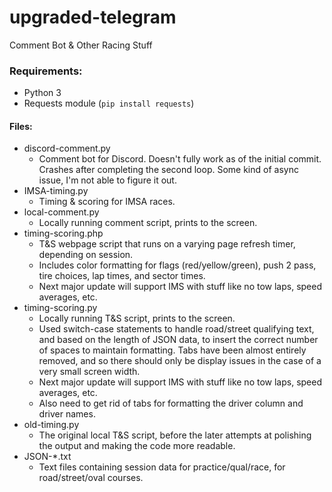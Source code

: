 # upgraded-telegram
Comment Bot &amp; Other Racing Stuff

### Requirements:
* Python 3
* Requests module (`pip install requests`)

#### Files:
* discord-comment.py
  - Comment bot for Discord. Doesn't fully work as of the initial commit. Crashes after completing the second loop. Some kind of async issue, I'm not able to figure it out.
* IMSA-timing.py
  - Timing & scoring for IMSA races.
* local-comment.py
  - Locally running comment script, prints to the screen.
* timing-scoring.php
  - T&S webpage script that runs on a varying page refresh timer, depending on session.
  - Includes color formatting for flags (red/yellow/green), push 2 pass, tire choices, lap times, and sector times.
  - Next major update will support IMS with stuff like no tow laps, speed averages, etc.
* timing-scoring.py
  - Locally running T&S script, prints to the screen.
  - Used switch-case statements to handle road/street qualifying text, and based on the length of JSON data, to insert the correct number of spaces to maintain formatting. Tabs have been almost entirely removed, and so there should only be display issues in the case of a very small screen width.
  - Next major update will support IMS with stuff like no tow laps, speed averages, etc.
  - Also need to get rid of tabs for formatting the driver column and driver names.
* old-timing.py
  - The original local T&S script, before the later attempts at polishing the output and making the code more readable.
* JSON-*.txt
  - Text files containing session data for practice/qual/race, for road/street/oval courses.
